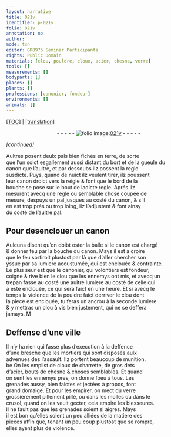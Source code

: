 ```yaml
---
layout: narrative
title: 021v
identifier: p-021v
folio: 021v
annotation: no
author:
mode: tcn
editor: GR8975 Seminar Participants
rights: Public Domain
materials: [clou, pouldre, cloux, acier, chesne, verre]
tools: []
measurements: []
bodyparts: []
places: []
plants: []
professions: [canonier, fondeur]
environments: []
animals: []
---
```


 <p><a href="{{ site.baseurl }}/normalized/">[TOC]</a> | <a href="{{ site.baseurl }}/texts/p-021v_tl/" target="_blank">[translation]</a></p><div class="folio" align="center">- - - - - <a href="http://gallica.bnf.fr/ark:/12148/btv1b10500001g/f48.image" target="_blank"><img src="https://cu-mkp.github.io/2017-workshop-edition/assets/photo-icon.png" alt="folio image: " style="display:inline-block; margin-bottom:-3px;"/>021v</a> - - - - - </div>  
 
*[continued]*
  
Aultres posent deulx pals bien fichés en terre, de sorte<br/> que l’un soict <span class="del">esgallem<span class="exp">ent</span></span> aussi distant du bort <span class="del">et</span> <span class="add">de la</span> gueule du<br/> canon que l’aultre, et par dessoubs ilz possent la regle<br/> susdicte. Puys, quand de nuict ilz veulent tirer, ilz poussent<br/> leur canon droict vers la reigle & font que le bord de la<br/> bouche se pose sur le bout de ladicte regle. Aprés ilz<br/> mesurent avecq une regle ou semblable chose coupée de<br/> mesure, despuys un pal jusques au costé du canon, & s’il<br/> en est trop prés ou trop loing, ilz l’adjustent & font ainsy<br/> du costé de l’aultre pal.

 
  

## Pour desenclouer un canon

 
Aulcuns disent qu’on doibt oster la balle si le canon est chargé<br/> & donner feu par la bouche du canon. Mays il est à croire<br/> que le feu sortiroit plustost par là que d’aller chercher son<br/> yssue par sa lumiere acoustumée, qui est enclouée & contrainte.<br/> Le plus seur est que le <span class="pro">canonier</span>, qui volontiers est <span class="pro">fondeur</span>,<br/> coigne & rive bien le <span class="m">clou</span> que les ennemys ont mis, et avecq un<br/> trepan fasse <span class="del">au costé</span> une aultre lumiere au costé de celle qui<br/> a este enclouée, ce qui sera faict en une heure. Et si avecq le<br/> temps la violence de la <span class="m">pouldre</span> faict derriver le <span class="m">clou</span> dont<br/> la piece est enclouée, tu feras un ancrou à la seconde lumiere<br/> & y mettras un <span class="m">clou</span> à vis bien justem<span class="exp">ent</span>, qui ne se deffera<br/> jamays. <span class="del">M</span>

 
  

## Deffense d’une ville

 
Il n’y ha rien qui fasse plus d’execution à la deffence<br/> d’une bresche que les mortiers qui sont disposés aulx<br/> advenues des l’assault. Ilz portent beaucoup de munition.<br/> <span class="del">be</span> On les emplist de <span class="m">cloux</span> de charrette, de gros dets<br/> d’<span class="m">acier</span>, bouts de <span class="m">chesne</span> & choses semblables. Et quand<br/> on sent les ennemys pres, on donne foeu à tous. Les<br/> grenades aussy, bien faictes et jectées à propos, font<br/> grand domaige. Et pour les empirer, on mect du <span class="m">verre</span><br/> grossierem<span class="exp">ent</span> <span class="del">pillem<span class="exp">ent</span></span> pillé, ou dans les molles ou dans le<br/> crusol, quand on les veult gecter, cela empire les blesseures.<br/> Il ne fault pas que les grenades soient si aigres. Mays<br/> il est bon qu’elles soient un peu alliées de la matiere des<br/> pieces affin que, tenant un peu coup plustost que se rompre,<br/> elles ayent plus de violence.

 